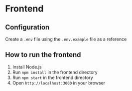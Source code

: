 # Frontend

## Configuration

Create a `.env` file using the `.env.example` file as a reference

## How to run the frontend

1. Install Node.js
2. Run `npm install` in the frontend directory
3. Run `npm start` in the frontend directory
4. Open `http://localhost:3000` in your browser
